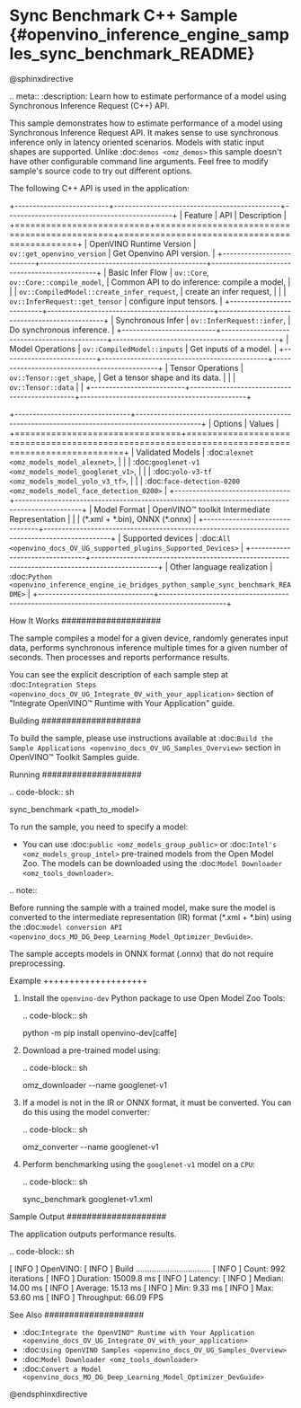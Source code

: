 # Sync Benchmark C++ Sample {#openvino_inference_engine_samples_sync_benchmark_README}

@sphinxdirective

.. meta::
   :description: Learn how to estimate performance of a model using Synchronous Inference Request (C++) API.

This sample demonstrates how to estimate performance of a model using Synchronous Inference Request API. It makes sense to use synchronous inference only in latency oriented scenarios. Models with static input shapes are supported. Unlike :doc:`demos <omz_demos>` this sample doesn't have other configurable command line arguments. Feel free to modify sample's source code to try out different options.

The following C++ API is used in the application:

+--------------------------+----------------------------------------------+----------------------------------------------+
| Feature                  | API                                          | Description                                  |
+==========================+==============================================+==============================================+
| OpenVINO Runtime Version | ``ov::get_openvino_version``                 | Get Openvino API version.                    |
+--------------------------+----------------------------------------------+----------------------------------------------+
| Basic Infer Flow         | ``ov::Core``, ``ov::Core::compile_model``,   | Common API to do inference: compile a model, |
|                          | ``ov::CompiledModel::create_infer_request``, | create an infer request,                     |
|                          | ``ov::InferRequest::get_tensor``             | configure input tensors.                     |
+--------------------------+----------------------------------------------+----------------------------------------------+
| Synchronous Infer        | ``ov::InferRequest::infer``,                 | Do synchronous inference.                    |
+--------------------------+----------------------------------------------+----------------------------------------------+
| Model Operations         | ``ov::CompiledModel::inputs``                | Get inputs of a model.                       |
+--------------------------+----------------------------------------------+----------------------------------------------+
| Tensor Operations        | ``ov::Tensor::get_shape``,                   | Get a tensor shape and its data.             |
|                          | ``ov::Tensor::data``                         |                                              |
+--------------------------+----------------------------------------------+----------------------------------------------+

+--------------------------------+------------------------------------------------------------------------------------------------+
| Options                        | Values                                                                                         |
+================================+================================================================================================+
| Validated Models               | :doc:`alexnet <omz_models_model_alexnet>`,                                                     |
|                                | :doc:`googlenet-v1 <omz_models_model_googlenet_v1>`,                                           |
|                                | :doc:`yolo-v3-tf <omz_models_model_yolo_v3_tf>`,                                               |
|                                | :doc:`face-detection-0200 <omz_models_model_face_detection_0200>`                              |
+--------------------------------+------------------------------------------------------------------------------------------------+
| Model Format                   | OpenVINO™ toolkit Intermediate Representation                                                  |
|                                | (\*.xml + \*.bin), ONNX (\*.onnx)                                                              |
+--------------------------------+------------------------------------------------------------------------------------------------+
| Supported devices              | :doc:`All <openvino_docs_OV_UG_supported_plugins_Supported_Devices>`                           |
+--------------------------------+------------------------------------------------------------------------------------------------+
| Other language realization     | :doc:`Python <openvino_inference_engine_ie_bridges_python_sample_sync_benchmark_README>`       |
+--------------------------------+------------------------------------------------------------------------------------------------+


How It Works
####################

The sample compiles a model for a given device, randomly generates input data, performs synchronous inference multiple times for a given number of seconds. Then processes and reports performance results.

You can see the explicit description of
each sample step at :doc:`Integration Steps <openvino_docs_OV_UG_Integrate_OV_with_your_application>` section of "Integrate OpenVINO™ Runtime with Your Application" guide.

Building
####################

To build the sample, please use instructions available at :doc:`Build the Sample Applications <openvino_docs_OV_UG_Samples_Overview>` section in OpenVINO™ Toolkit Samples guide.

Running
####################

.. code-block:: sh

   sync_benchmark <path_to_model>


To run the sample, you need to specify a model:

- You can use :doc:`public <omz_models_group_public>` or :doc:`Intel's <omz_models_group_intel>` pre-trained models from the Open Model Zoo. The models can be downloaded using the :doc:`Model Downloader <omz_tools_downloader>`.

.. note::

   Before running the sample with a trained model, make sure the model is converted to the intermediate representation (IR) format (\*.xml + \*.bin) using the :doc:`model conversion API <openvino_docs_MO_DG_Deep_Learning_Model_Optimizer_DevGuide>`.

   The sample accepts models in ONNX format (.onnx) that do not require preprocessing.

Example
++++++++++++++++++++

1. Install the ``openvino-dev`` Python package to use Open Model Zoo Tools:

   .. code-block:: sh

      python -m pip install openvino-dev[caffe]


2. Download a pre-trained model using:

   .. code-block:: sh

      omz_downloader --name googlenet-v1


3. If a model is not in the IR or ONNX format, it must be converted. You can do this using the model converter:

   .. code-block:: sh

      omz_converter --name googlenet-v1


4. Perform benchmarking using the ``googlenet-v1`` model on a ``CPU``:

   .. code-block:: sh

      sync_benchmark googlenet-v1.xml


Sample Output
####################

The application outputs performance results.

.. code-block:: sh

   [ INFO ] OpenVINO:
   [ INFO ] Build ................................. <version>
   [ INFO ] Count:      992 iterations
   [ INFO ] Duration:   15009.8 ms
   [ INFO ] Latency:
   [ INFO ]        Median:     14.00 ms
   [ INFO ]        Average:    15.13 ms
   [ INFO ]        Min:        9.33 ms
   [ INFO ]        Max:        53.60 ms
   [ INFO ] Throughput: 66.09 FPS


See Also
####################

* :doc:`Integrate the OpenVINO™ Runtime with Your Application <openvino_docs_OV_UG_Integrate_OV_with_your_application>`
* :doc:`Using OpenVINO Samples <openvino_docs_OV_UG_Samples_Overview>`
* :doc:`Model Downloader <omz_tools_downloader>`
* :doc:`Convert a Model <openvino_docs_MO_DG_Deep_Learning_Model_Optimizer_DevGuide>`

@endsphinxdirective
